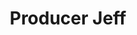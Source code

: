 ---
avatar: /images/people/Producer Jeff.jpg
avatar_small: null
bio: null
homepage: https://www.jupiterbroadcasting.com/hosts/jeff/
instagram: null
linkedin: null
title: Producer Jeff
twitter: null
type: guest
username: Producer Jeff
youtube: null
---